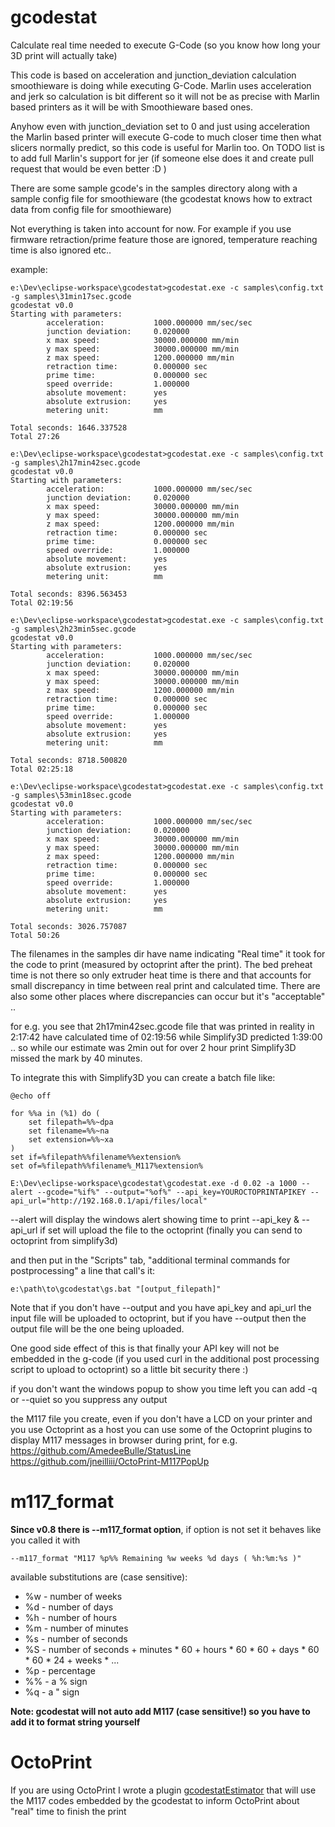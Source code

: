 # gcodestat
Calculate real time needed to execute G-Code (so you know how long your 3D print will actually take)

This code is based on acceleration and junction_deviation calculation smoothieware is doing while executing G-Code. Marlin uses acceleration and jerk so calculation is bit different so it will not be as precise with Marlin based printers as it will be with Smoothieware based ones.

Anyhow even with junction_deviation set to 0 and just using acceleration the Marlin based printer will execute G-code to much closer time then what slicers normally predict, so this code is useful for Marlin too. On TODO list is to add full Marlin's support for jer (if someone else does it and create pull request that would be even better :D )

There are some sample gcode's in the samples directory along with a sample config file for smoothieware (the gcodestat knows how to extract data from config file for smoothieware)

Not everything is taken into account for now. For example if you use firmware retraction/prime feature those are ignored, temperature reaching time is also ignored etc.. 

example:

```
e:\Dev\eclipse-workspace\gcodestat>gcodestat.exe -c samples\config.txt -g samples\31min17sec.gcode
gcodestat v0.0
Starting with parameters:
        acceleration:           1000.000000 mm/sec/sec
        junction deviation:     0.020000
        x max speed:            30000.000000 mm/min
        y max speed:            30000.000000 mm/min
        z max speed:            1200.000000 mm/min
        retraction time:        0.000000 sec
        prime time:             0.000000 sec
        speed override:         1.000000
        absolute movement:      yes
        absolute extrusion:     yes
        metering unit:          mm

Total seconds: 1646.337528
Total 27:26
```
```
e:\Dev\eclipse-workspace\gcodestat>gcodestat.exe -c samples\config.txt -g samples\2h17min42sec.gcode
gcodestat v0.0
Starting with parameters:
        acceleration:           1000.000000 mm/sec/sec
        junction deviation:     0.020000
        x max speed:            30000.000000 mm/min
        y max speed:            30000.000000 mm/min
        z max speed:            1200.000000 mm/min
        retraction time:        0.000000 sec
        prime time:             0.000000 sec
        speed override:         1.000000
        absolute movement:      yes
        absolute extrusion:     yes
        metering unit:          mm

Total seconds: 8396.563453
Total 02:19:56
```
```
e:\Dev\eclipse-workspace\gcodestat>gcodestat.exe -c samples\config.txt -g samples\2h23min5sec.gcode
gcodestat v0.0
Starting with parameters:
        acceleration:           1000.000000 mm/sec/sec
        junction deviation:     0.020000
        x max speed:            30000.000000 mm/min
        y max speed:            30000.000000 mm/min
        z max speed:            1200.000000 mm/min
        retraction time:        0.000000 sec
        prime time:             0.000000 sec
        speed override:         1.000000
        absolute movement:      yes
        absolute extrusion:     yes
        metering unit:          mm

Total seconds: 8718.500820
Total 02:25:18
```
```
e:\Dev\eclipse-workspace\gcodestat>gcodestat.exe -c samples\config.txt -g samples\53min18sec.gcode
gcodestat v0.0
Starting with parameters:
        acceleration:           1000.000000 mm/sec/sec
        junction deviation:     0.020000
        x max speed:            30000.000000 mm/min
        y max speed:            30000.000000 mm/min
        z max speed:            1200.000000 mm/min
        retraction time:        0.000000 sec
        prime time:             0.000000 sec
        speed override:         1.000000
        absolute movement:      yes
        absolute extrusion:     yes
        metering unit:          mm

Total seconds: 3026.757087
Total 50:26
```

The filenames in the samples dir have name indicating "Real time" it took for the code to print (measured by octoprint after the print). The bed preheat time is not there so only extruder heat time is there and that accounts for small discrepancy in time between real print and calculated time. There are also some other places where discrepancies can occur but it's "acceptable" ..

for e.g. you see that 2h17min42sec.gcode file that was printed in reality in 2:17:42 have calculated time of 02:19:56 while Simplify3D predicted 1:39:00 .. so while our estimate was 2min out for over 2 hour print Simplify3D missed the mark by 40 minutes.

To integrate this with Simplify3D you can create a batch file like:

```
@echo off

for %%a in (%1) do (
    set filepath=%%~dpa
    set filename=%%~na
    set extension=%%~xa
)   
set if=%filepath%%filename%%extension%
set of=%filepath%%filename%_M117%extension%

E:\Dev\eclipse-workspace\gcodestat\gcodestat.exe -d 0.02 -a 1000 --alert --gcode="%if%" --output="%of%" --api_key=YOUROCTOPRINTAPIKEY --api_url="http://192.168.0.1/api/files/local" 

```

 --alert will display the windows alert showing time to print
 --api_key & --api_url if set will upload the file to the octoprint (finally you can send to octoprint from simplify3d)

and then put in the "Scripts" tab, "additional terminal commands for postprocessing" a line that call's it:

```
e:\path\to\gcodestat\gs.bat "[output_filepath]" 
```

Note that if you don't have --output and you have api_key and api_url the input file will be uploaded to octoprint, but if you have --output then the output file will be the one being uploaded.

One good side effect of this is that finally your API key will not be embedded in the g-code (if you used curl in the additional post processing script to upload to octoprint) so a little bit security there :)

if you don't want the windows popup to show you time left you can add -q or --quiet so you suppress any output

the M117 file you create, even if you don't have a LCD on your printer and you use Octoprint as a host you can use some of the Octoprint plugins to display M117 messages in browser during print, for e.g.
https://github.com/AmedeeBulle/StatusLine
https://github.com/jneilliii/OctoPrint-M117PopUp


# m117_format
**Since v0.8 there is --m117_format option**, if option is not set it behaves like you called it with

`--m117_format "M117 %p%% Remaining %w weeks %d days ( %h:%m:%s )"`

available substitutions are (case sensitive):
* %w - number of weeks
* %d - number of days
* %h - number of hours
* %m - number of minutes
* %s - number of seconds
* %S - number of seconds + minutes * 60 + hours * 60 * 60 + days * 60 * 60 * 24 + weeks * ...
* %p - percentage
* %% - a % sign
* %q - a " sign

 **Note: gcodestat will not auto add M117 (case sensitive!) so you have to add it to format string yourself**



# OctoPrint
If you are using OctoPrint I wrote a plugin [gcodestatEstimator](https://github.com/arhi/OctoPrint-gcodestatEstimator) that will use the M117 codes embedded by the gcodestat to inform OctoPrint about "real" time to finish the print
